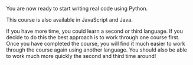 You are now ready to start writing real code using Python.

This course is also available in JavaScript and Java.

If you have more time, you could learn a second or third language. If you decide to do this the best approach is to work through one course first. Once you have completed the course, you will find it much easier to work through the course again using another language. You should also be able to work much more quickly the second and third time around!




